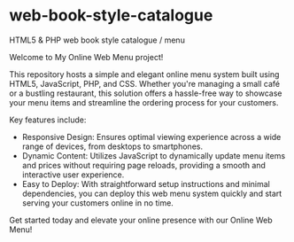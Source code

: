# web-book-style-catalogue
HTML5 &amp; PHP web book style catalogue / menu


Welcome to My Online Web Menu project!

This repository hosts a simple and elegant online menu system built using HTML5, JavaScript, PHP, and CSS. Whether you're managing a small café or a bustling restaurant, this solution offers a hassle-free way to showcase your menu items and streamline the ordering process for your customers.

Key features include:
- Responsive Design: Ensures optimal viewing experience across a wide range of devices, from desktops to smartphones.
- Dynamic Content: Utilizes JavaScript to dynamically update menu items and prices without requiring page reloads, providing a smooth and interactive user experience.
- Easy to Deploy: With straightforward setup instructions and minimal dependencies, you can deploy this web menu system quickly and start serving your customers online in no time.

Get started today and elevate your online presence with our Online Web Menu!
